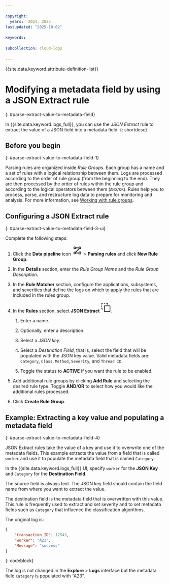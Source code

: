 ```yaml
---

copyright:
  years:  2024, 2025
lastupdated: "2025-10-02"

keywords:

subcollection: cloud-logs

---
```


{{site.data.keyword.attribute-definition-list}}



# Modifying a metadata field by using a JSON Extract rule
{: #parse-extract-value-to-metadata-field}

In {{site.data.keyword.logs_full}}, you can use the *JSON Extract* rule to extract the value of a JSON field into a metadata field.
{: shortdesc}


## Before you begin
{: #parse-extract-value-to-metadata-field-1}

Parsing rules are organized inside *Rule Groups*. Each group has a name and a set of rules with a logical relationship between them. Logs are processed according to the order of rule group (from the beginning to the end). They are then processed by the order of rules within the rule group and according to the logical operators between them (`AND/OR`). Rules help you to process, parse, and restructure log data to prepare for monitoring and analysis. For more information, see [Working with rule groups](/docs/cloud-logs?topic=cloud-logs-rules_groups).


## Configuring a JSON Extract rule
{: #parse-extract-value-to-metadata-field-3-ui}

Complete the following steps:

1. Click the **Data pipeline** icon ![Data pipeline icon](/icons/data-pipeline.svg "Data pipeline") > **Parsing rules** and click **New Rule Group**.

2. In the **Details** section, enter the *Rule Group Name* and the *Rule Group Description*.

3. In the **Rule Matcher** section, configure the applications, subsystems, and severities that define the logs on which to apply the rules that are included in the rules group.

4. In the **Rules** section, select **JSON Extract** ![JSON Extract parsing rule icon](/icons/Json_Extract.svg "JSON Extract").

    1. Enter a name.

    2. Optionally, enter a description.

    3. Select a *JSON key*.

    4. Select a *Destination Field*, that is, select the field that will be populated with the JSON key value. Valid metadata fields are: `Category`, `Class`, `Method`, `Severity`, and `Thread ID`.

    5. Toggle the status to **ACTIVE** if you want the rule to be enabled.

5. Add additional rule groups by clicking **Add Rule** and selecting the desired rule type. Toggle **AND**/**OR** to select how you would like the additional rules processed.

6. Click **Create Rule Group**.



## Example: Extracting a key value and populating a metadata field
{: #parse-extract-value-to-metadata-field-4}

JSON Extract rules take the value of a key and use it to overwrite one of the metadata fields. This example extracts the value from a field that is called `worker` and use it to populate the metadata field that is named `Category`.

In the {{site.data.keyword.logs_full}} UI, specify `worker` for the **JSON Key** and `Category` for the **Destination Field**.

The source field is always text. The JSON key field should contain the field name from where you want to extract the value.

The destination field is the metadata field that is overwritten with this value. This rule is frequently used to extract and set severity and to set metadata fields such as `Category` that influence the classification algorithms. 

The original log is:

```json
{
    "transaction_ID": 12543,
    "worker": "A23",
    "Message": "success"
}
```
{: codeblock}

The log is not changed in the **Explore** > **Logs** interface but the metadata field `Category` is populated with “A23”.
